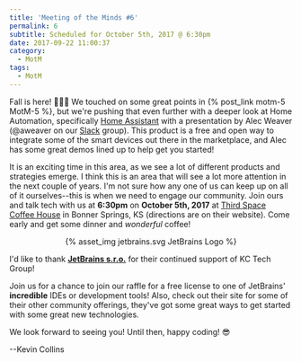 ```yaml
---
title: 'Meeting of the Minds #6'
permalink: 6
subtitle: Scheduled for October 5th, 2017 @ 6:30pm
date: 2017-09-22 11:00:37
category:
  - MotM
tags: 
  - MotM
---
```

Fall is here! 🍃🍁🍂  We touched on some great points in {% post_link motm-5 MotM-5 %}, but we're pushing that even further with a deeper look at Home Automation, specifically [Home Assistant](http://home-assistant.io) with a presentation by Alec Weaver (@aweaver on our [Slack](/slack) group).  This product is a free and open way to integrate some of the smart devices out there in the marketplace, and Alec has some great demos lined up to help get you started!

It is an exciting time in this area, as we see a lot of different products and strategies emerge.  I think this is an area that will see a lot more attention in the next couple of years.  I'm not sure how any one of us can keep up on all of it ourselves--this is when we need to engage our community.  Join ours and talk tech with us at **6:30pm** on **October 5th, 2017** at [Third Space Coffee House](http://thirdspacecoffeehouse.com) in Bonner Springs, KS (directions are on their website).  Come early and get some dinner and _wonderful_ coffee!

<center>
{% asset_img jetbrains.svg JetBrains Logo %}
</center>

I'd like to thank **[JetBrains s.r.o.](https://www.jetbrains.com)** for their continued support of KC Tech Group! 

Join us for a chance to join our raffle for a free license to one of JetBrains' __incredible__ IDEs or development tools!  Also, check out their site for some of their other community offerings, they've got some great ways to get started with some great new technologies.

We look forward to seeing you! Until then, happy coding! 😎

--Kevin Collins

